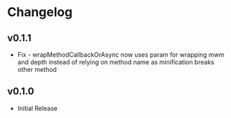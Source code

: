 # Changelog

## v0.1.1

* Fix - wrapMethodCallbackOrAsync now uses param for wrapping mwm and depth instead of relying on method name as minification breaks other method

## v0.1.0

* Initial Release